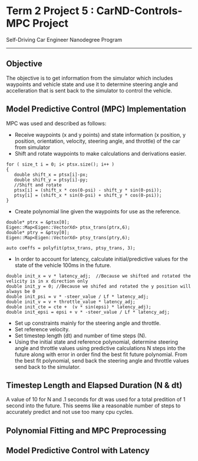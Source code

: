 # Term 2 Project 5 : CarND-Controls-MPC Project
Self-Driving Car Engineer Nanodegree Program

---
## Objective
The objective is to get information from the simulator which includes waypoints and vehicle state and use it to determine steering angle and accelleration that is sent back to the simulator to control the vehicle.

## Model Predictive Control (MPC) Implementation
MPC was used and described as follows:
* Receive waypoints (x and y points) and state information (x position, y position, orientation, velocity, steering angle, and throttle) of the car from simulator
* Shift and rotate waypoints to make calculations and derivations easier.
```
for ( size_t i = 0; i< ptsx.size(); i++ )
{
   double shift_x = ptsx[i]-px;
   double shift_y = ptsy[i]-py;
   //Shift and rotate
   ptsx[i] = (shift_x * cos(0-psi) - shift_y * sin(0-psi));
   ptsy[i] = (shift_x * sin(0-psi) + shift_y * cos(0-psi));
}
```
* Create polynomial line given the waypoints for use as the reference.
```
double* ptrx = &ptsx[0];
Eigen::Map<Eigen::VectorXd> ptsx_trans(ptrx,6);
double* ptry = &ptsy[0];
Eigen::Map<Eigen::VectorXd> ptsy_trans(ptry,6);

auto coeffs = polyfit(ptsx_trans, ptsy_trans, 3);
```
* In order to account for latency, calculate initial/predictive values for the state of the vehicle 100ms in the future.
```
double init_x = v * latency_adj;  //Because we shifted and rotated the velicity is in x direction only
double init_y = 0; //Because we shifed and rotated the y position will always be 0
double init_psi = v * -steer_value / Lf * latency_adj;  
double init_v = v + throttle_value * latency_adj;      
double init_cte = cte +  (v * sin(epsi) * latency_adj);
double init_epsi = epsi + v * -steer_value / Lf * latency_adj;
```
* Set up constraints mainly for the steering angle and throttle.
* Set reference velocity.
* Set timestep length (dt) and number of time steps (N).
* Using the initial state and reference polynomial, determine steering angle and throttle values using predictive calculations N steps into the future along with error in order find the best fit future polynomial.  From the best fit polynomial, send back the steering angle and throttle values send back to the simulator.


## Timestep Length and Elapsed Duration (N & dt)
A value of 10 for N and .1 seconds for dt was used for a total predition of 1 second into the future.  This seems like a reasonable number of steps to accurately predict and not use too many cpu cycles.

## Polynomial Fitting and MPC Preprocessing
## Model Predictive Control with Latency

